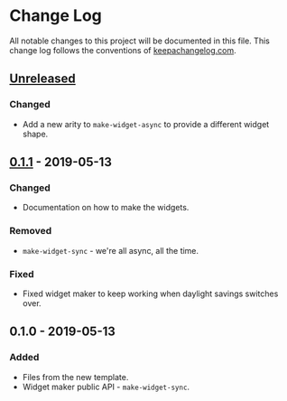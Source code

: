 # Change Log
All notable changes to this project will be documented in this file. This change log follows the conventions of [keepachangelog.com](http://keepachangelog.com/).

## [Unreleased]
### Changed
- Add a new arity to `make-widget-async` to provide a different widget shape.

## [0.1.1] - 2019-05-13
### Changed
- Documentation on how to make the widgets.

### Removed
- `make-widget-sync` - we're all async, all the time.

### Fixed
- Fixed widget maker to keep working when daylight savings switches over.

## 0.1.0 - 2019-05-13
### Added
- Files from the new template.
- Widget maker public API - `make-widget-sync`.

[Unreleased]: https://github.com/your-name/clojure-tdl/compare/0.1.1...HEAD
[0.1.1]: https://github.com/your-name/clojure-tdl/compare/0.1.0...0.1.1
